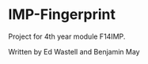 IMP-Fingerprint
===============
Project for 4th year module F14IMP.

Written by Ed Wastell and Benjamin May
